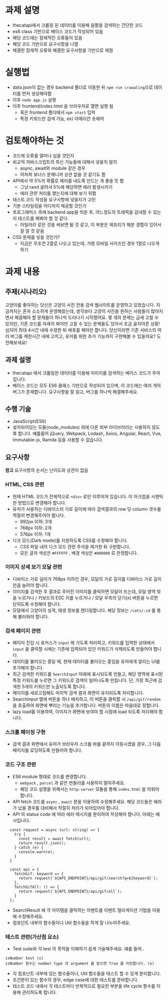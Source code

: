# 과제 설명

- thecatapi에서 크롤링 된 데이터를 이용해 움짤을 검색하는 간단한 코드
- es6 class 기반으로 베이스 코드가 작성되어 있음
- 해당 코드에는 잠재적인 오류들이 있음
- 해당 코드 기반으로 요구사항을 나열
- 해결한 잠재적 오류와 해결한 요구사항을 기반으로 채점

# 실행법

- data.json이 없는 경우 backend 폴더로 이동한 뒤 `npm run crawaling`으로 데이터를 먼저 생성해야함
- 이후 `node app.js` 실행
- 이후 frontend/index.html 을 브라우저로 열면 실행 됨
  - 혹은 frontend 폴더에서 `npm start` 입력
  - 특정 키워드만 검색 가능, ex) 아메리칸 숏헤어

# 검토해야하는 것

- 코드에 오류를 얼마나 심을 것인지
- 비교적 자바스크립트의 최신 기능들에 대해서 넣을지 말지
  - async, await와 module 같은 경우
  - 어차피 보너스 문제니까 상관 없을 것 같기도 함
- API에서 약 5%의 확률로 에러를 내도록 만드는 게 좋을 듯 함
  - 그냥 rand 굴려서 5%에 해당하면 에러 발생시키기
  - 에러 관련 처리를 했는지에 대해 보기 위함
- 테스트 코드 작성을 요구사항에 넣을지가 고민
- 기본 스타일링을 어디까지 제공할 것인가
- 프로그래머스 측에 backend app을 띄운 후, 어느정도의 트래픽을 감내할 수 있는지 테스트를 해봐야 할 것 같다.
  - 아틸러리 같은 것을 써보면 될 것 같고, 이 부분은 제프리가 해본 경험이 있어서 잘 알 것 같음
- CSS 문제를 넣을 것인가?
  - 지금은 무조껀 2열로 나오고 있는데, 가령 모바일 사이즈인 경우 1열로 나오게 하기

# 과제 내용 
## 주제(시나리오)

고양이를 좋아하는 당신은 고양이 사진 전용 검색 웹사이트를 운영하고 있었습니다. 지금까지는 혼자 소소하게 운영해왔는데, 생각보다 고양이 사진을 원하는 사람들이 많아지면서 해결해야 할 문제들이 하나씩 드러나기 시작했어요. 몇 개의 문제는 금세 고칠 수 있지만, 기존 코드를 자세히 봐야만 고칠 수 있는 문제들도 있어서 조금 골치아픈 상황! 심지어 최대 4시간 내에 수정한 뒤 배포를 해야만 합니다. 당신이라면 기존 서비스의 여러 버그를 제한시간 내에 고치고, 유저를 위한 추가 기능까지 구현해볼 수 있을까요? 도전해보세요!

## 과제 설명
* thecatapi 에서 크롤링한 데이터를 이용해 이미지를 검색하는 베이스 코드가 주어집니다.
* 베이스 코드는 모두 ES6 클래스 기반으로 작성되어 있으며, 이 코드에는 여러 개의 버그가 존재합니다. 요구사항을 잘 읽고, 버그를 하나씩 해결해주세요.

## 수행 기술
* JavaScript(ES6)
* 설치되어있는 모듈(node_modules) 외에 다른 외부 라이브러리는 사용하지 않도록 합니다. 예를들어 jQuery, Webpack, Lodash, Axios, Angular, React, Vue, Immutable-js, Ramda 등을 사용할 수 없습니다.

## 요구사항
**참고** 요구사항의 순서는 난이도와 상관이 없음

### HTML, CSS 관련

* 현재 HTML 코드가 전체적으로 `<div>` 로만 이루어져 있습니다. 이 마크업을 시맨틱한 방법으로 변경해야 합니다.
* 유저가 사용하는 디바이스의 가로 길이에 따라 검색결과의 row 당 column 갯수를 적절히 변경해주어야 합니다.
    * 992px 이하: 3개
    * 768px 이하: 2개
    * 576px 이하: 1개
* 다크 모드(Dark mode)를 지원하도록 CSS를 수정해야 합니다.
    * CSS 파일 내의 다크 모드 관련 주석을 제거한 뒤 구현합니다.
    * 모든 글자 색상은 `#FFFFFF` , 배경 색상은 `#000000` 로 한정합니다.

### 이미지 상세 보기 모달 관련

* 디바이스 가로 길이가 768px 이하인 경우, 모달의 가로 길이를 디바이스 가로 길이만큼 늘려야 합니다.
* 이미지를 검색한 후 결과로 주어진 이미지를 클릭하면 모달이 뜨는데, 모달 영역 밖을 누르거나 / 키보드의 ESC 키를 누르거나 / 모달 우측의 닫기(x) 버튼을 누르면 닫히도록 수정해야 합니다.
* 모달에서 고양이의 성격, 태생 정보를 렌더링합니다. 해당 정보는 `/cats/:id` 를 통해 불러와야 합니다.

### 검색 페이지 관련

* 페이지 진입 시 포커스가 `input` 에 가도록 처리하고, 키워드를 입력한 상태에서 `input` 을 클릭할 시에는 기존에 입력되어 있던 키워드가 삭제되도록 만들어야 합니다.
* 데이터를 불러오는 중일 때, 현재 데이터를 불러오는 중임을 유저에게 알리는 UI를 추가해야 합니다.
* 최근 검색한 키워드를 `SearchInput` 아래에 표시되도록 만들고, 해당 영역에 표시된 특정 키워드를 누르면 그 키워드로 검색이 일어나도록 만듭니다. 단, 가장 최근에 검색한 5개의 키워드만 노출되도록 합니다.
* 페이지를 새로고침해도 마지막 검색 결과 화면이 유지되도록 처리합니다.
* SearchInput 옆에 버튼을 하나 배치하고, 이 버튼을 클릭할 시 `/api/gif/random` 을 호출하여 화면에 뿌리는 기능을 추가합니다. 버튼의 이름은 마음대로 정합니다.
* lazy load를 이용하여, 이미지가 화면에 보여야 할 시점에 load 되도록 처리해야 합니다.

### 스크롤 페이징 구현
* 검색 결과 화면에서 유저가 브라우저 스크롤 바를 끝까지 이동시켰을 경우, 그 다음 페이지를 로딩하도록 만들어야 합니다.

### 코드 구조 관련

* ES6 module 형태로 코드를 변경합니다.
    * `webpack` , `parcel` 과 같은 번들러를 사용하지 말아주세요.
    * 해당 코드 실행을 위해서는 `http-server` 모듈을 통해 `index.html` 을 띄워야 합니다.
* API fetch 코드를 `async` , `await` 문을 이용하여 수정해주세요. 해당 코드들은 에러가 났을 경우를 대비해서 적절히 처리가 되어있어야 합니다.
* API 의 status code 에 따라 에러 메시지를 분리하여 작성해야 합니다. 아래는 예시입니다.

```
  const request = async (url: string) => {
    try {
      const result = await fetch(url);
      return result.json();
    } catch (e) {
      console.warn(e);
    }
  }

  const api = {
    fetchGif: keyword => {
      return request(`${API_ENDPOINT}/api/gif/search?q=${keyword}`);
    },
    fetchGifAll: () => {
      return request(`${API_ENDPOINT}/api/gif/all`);
    }
  };
```

* SearchResult 에 각 아이템을 클릭하는 이벤트를 이벤트 델리게이션 기법을 이용해 수정해주세요.
* 컴포넌트 내부의 함수들이나 Util 함수들을 작게 잘 나누어주세요.

### 테스트 관련(가산점 요소)
* Test suite와 각 test 의 목적을 이해하기 쉽게 기술해주세요. 예를 들어..

```
isNumber test (x)
isNumber 함수는 number type 의 argument 를 받으면 True 를 리턴합니다. (o)
```

* 각 컴포넌트 내부에 있는 함수들이나, Util 함수들을 테스트 할 수 있게 분리합니다.
* 조건문이 있는 함수의 경우, edge case에 대한 테스트를 준비합니다.
* 테스트 코드 내에서 각 테스트마다 반복적으로 필요한 부분을 life cycle 함수를 이용해 관리하도록 합니다.

